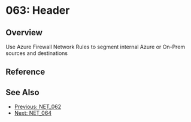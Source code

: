 ﻿# 063: Header
## Overview
Use Azure Firewall Network Rules to segment internal Azure or On-Prem sources and destinations

## Reference


## See Also
- [Previous: NET_062](NET_062.md)
- [Next: NET_064](NET_064.md)
